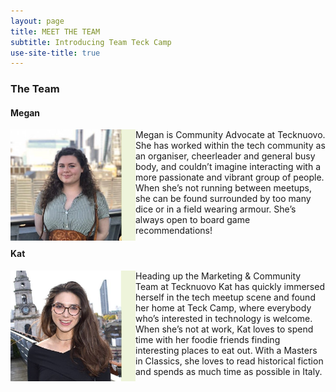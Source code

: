 ```yaml
---
layout: page
title: MEET THE TEAM
subtitle: Introducing Team Teck Camp
use-site-title: true
---
```


### The Team

#### Megan

<a href="https://www.twitter.com/MeganKSlater"><img style="float: left;" alt="Follow Megan on Twitter" src="https://raw.githubusercontent.com/teckcamp/teckcamp.github.io/master/img/MeetTheCrew_MS.png" width="200" title="Follow Megan on Twitter!"></a>Megan is Community Advocate at Tecknuovo. She has worked within the tech community as an organiser, cheerleader and general busy body, and couldn’t imagine interacting with a more passionate and vibrant group of people. When she’s not running between meetups, she can be found surrounded by too many dice or in a field wearing armour. She’s always open to board game recommendations!

#### Kat

<a href="https://twitter.com/katpaines/"><img style="float: left;" alt="Follow Kat on Twitter" src="https://raw.githubusercontent.com/teckcamp/teckcamp.github.io/master/img/MeetTheCrew_KP.png" width="200" title="Follow Kat on Twitter!"></a>Heading up the Marketing & Community Team at Tecknuovo Kat has quickly immersed herself in the tech meetup scene and found her home at Teck Camp, where everybody who’s interested in technology is welcome. When she’s not at work, Kat loves to spend time with her foodie friends finding interesting places to eat out. With a Masters in Classics, she loves to read historical fiction and spends as much time as possible in Italy.
 
<div><br><br></div>
